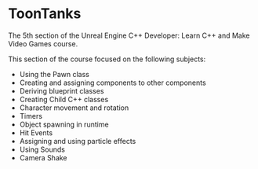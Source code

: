 # ToonTanks
 
The 5th section of the Unreal Engine C++ Developer: Learn C++ and Make Video Games course.

This section of the course focused on the following subjects:
 - Using the Pawn class
 - Creating and assigning components to other components
 - Deriving blueprint classes
 - Creating Child C++ classes
 - Character movement and rotation
 - Timers
 - Object spawning in runtime
 - Hit Events
 - Assigning and using particle effects
 - Using Sounds
 - Camera Shake
